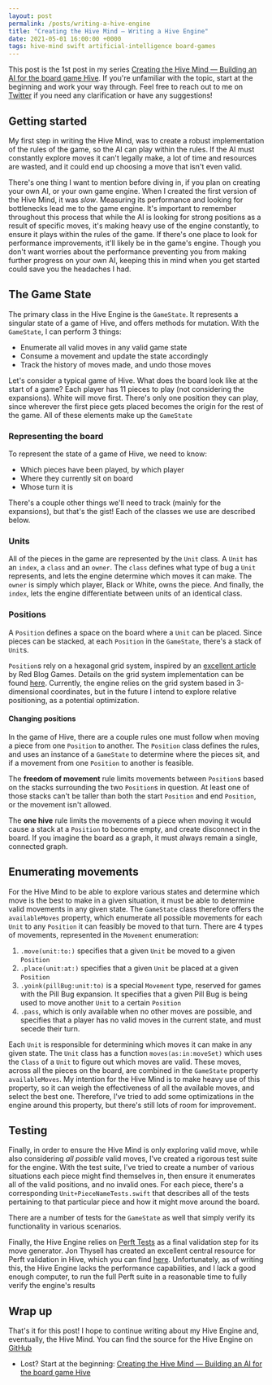 ```yaml
---
layout: post
permalink: /posts/writing-a-hive-engine
title: "Creating the Hive Mind — Writing a Hive Engine"
date: 2021-05-01 16:00:00 +0000
tags: hive-mind swift artificial-intelligence board-games
---
```


This post is the 1st post in my series [Creating the Hive Mind — Building an AI for the board game Hive](/posts/creating-the-hive-mind). If you're unfamiliar with the topic, start at the beginning and work your way through. Feel free to reach out to me on [Twitter](https://twitter.com/autoreleasefool) if you need any clarification or have any suggestions!

## Getting started

My first step in writing the Hive Mind, was to create a robust implementation of the rules of the game, so the AI can play within the rules. If the AI must constantly explore moves it can't legally make, a lot of time and resources are wasted, and it could end up choosing a move that isn't even valid.

There's one thing I want to mention before diving in, if you plan on creating your own AI, or your own game engine. When I created the first version of the Hive Mind, it was _slow_. Measuring its performance and looking for bottlenecks lead me to the game engine. It's important to remember throughout this process that while the AI is looking for strong positions as a result of specific moves, it's making heavy use of the engine constantly, to ensure it plays within the rules of the game. If there's one place to look for performance improvements, it'll likely be in the game's engine. Though you don't want worries about the performance preventing you from making further progress on your own AI, keeping this in mind when you get started could save you the headaches I had.

## The Game State

The primary class in the Hive Engine is the `GameState`. It represents a singular state of a game of Hive, and offers methods for mutation. With the `GameState`, I can perform 3 things:

- Enumerate all valid moves in any valid game state
- Consume a movement and update the state accordingly
- Track the history of moves made, and undo those moves

Let's consider a typical game of Hive. What does the board look like at the start of a game? Each player has 11 pieces to play (not considering the expansions). White will move first. There's only one position they can play, since wherever the first piece gets placed becomes the origin for the rest of the game. All of these elements make up the `GameState`

### Representing the board

To represent the state of a game of Hive, we need to know:

- Which pieces have been played, by which player
- Where they currently sit on board
- Whose turn it is

There's a couple other things we'll need to track (mainly for the expansions), but that's the gist! Each of the classes we use are described below.

### Units

All of the pieces in the game are represented by the `Unit` class. A `Unit` has an `index`, a `class` and an `owner`. The `class` defines what type of bug a `Unit` represents, and lets the engine determine which moves it can make. The `owner` is simply which player, Black or White, owns the piece. And finally, the `index`, lets the engine differentiate between units of an identical class.

### Positions

A `Position` defines a space on the board where a `Unit` can be placed. Since pieces can be stacked, at each `Position` in the `GameState`, there's a stack of `Unit`s.

`Position`s rely on a hexagonal grid system, inspired by an [excellent article](https://www.redblobgames.com/grids/hexagons/) by Red Blog Games. Details on the grid system implementation can be found [here](https://www.redblobgames.com/grids/hexagons/implementation.html). Currently, the engine relies on the grid system based in 3-dimensional coordinates, but in the future I intend to explore relative positioning, as a potential optimization.

#### Changing positions

In the game of Hive, there are a couple rules one must follow when moving a piece from one `Position` to another. The `Position` class defines the rules, and uses an instance of a `GameState` to determine where the pieces sit, and if a movement from one `Position` to another is feasible.

The **freedom of movement** rule limits movements between `Position`s based on the stacks surrounding the two `Position`s in question. At least one of those stacks can't be taller than both the start `Position` and end `Position`, or the movement isn't allowed.

The **one hive** rule limits the movements of a piece when moving it would cause a stack at a `Position` to become empty, and create disconnect in the board. If you imagine the board as a graph, it must always remain a single, connected graph.

## Enumerating movements

For the Hive Mind to be able to explore various states and determine which move is the best to make in a given situation, it must be able to determine valid movements in any given state. The `GameState` class therefore offers the `availableMoves` property, which enumerate all possible movements for each `Unit` to any `Position` it can feasibly be moved to that turn. There are 4 types of movements, represented in the `Movement` enumeration:

1. `.move(unit:to:)` specifies that a given `Unit` be moved to a given `Position`
2. `.place(unit:at:)` specifies that a given `Unit` be placed at a given `Position`
3. `.yoink(pillBug:unit:to)` is a special `Movement` type, reserved for games with the Pill Bug expansion. It specifies that a given Pill Bug is being used to move another `Unit` to a certain `Position`
4. `.pass`, which is only available when no other moves are possible, and specifies that a player has no valid moves in the current state, and must secede their turn.

Each `Unit` is responsible for determining which moves it can make in any given state. The `Unit` class has a function `moves(as:in:moveSet)` which uses the `Class` of a `Unit` to figure out which moves are valid. These moves, across all the pieces on the board, are combined in the `GameState` property `availableMoves`. My intention for the Hive Mind is to make heavy use of this property, so it can weigh the effectiveness of all the available moves, and select the best one. Therefore, I've tried to add some optimizations in the engine around this property, but there's still lots of room for improvement.

## Testing

Finally, in order to ensure the Hive Mind is only exploring valid move, while also considering _all possible_ valid moves, I've created a rigorous test suite for the engine. With the test suite, I've tried to create a number of various situations each piece might find themselves in, then ensure it enumerates all of the valid positions, and no invalid ones. For each piece, there's a corresponding `Unit+PieceNameTests.swift` that describes all of the tests pertaining to that particular piece and how it might move around the board.

There are a number of tests for the `GameState` as well that simply verify its functionality in various scenarios.

Finally, the Hive Engine relies on [Perft Tests](https://www.chessprogramming.org/Perft) as a final validation step for its move generator. Jon Thysell has created an excellent central resource for Perft validation in Hive, which you can find [here](https://github.com/jonthysell/Mzinga/wiki/Perft). Unfortunately, as of writing this, the Hive Engine lacks the performance capabilities, and I lack a good enough computer, to run the full Perft suite in a reasonable time to fully verify the engine's results

## Wrap up

That's it for this post! I hope to continue writing about my Hive Engine and, eventually, the Hive Mind. You can find the source for the Hive Engine on [GitHub](https://github.com/autoreleasefool/hive-engine)

- Lost? Start at the beginning: [Creating the Hive Mind — Building an AI for the board game Hive](/posts/creating-the-hive-mind)
